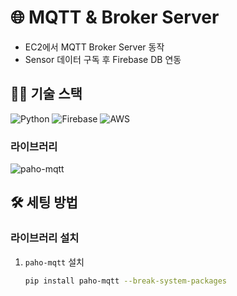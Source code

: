 # 🌐 MQTT & Broker Server

- EC2에서 MQTT Broker Server 동작
- Sensor 데이터 구독 후 Firebase DB 연동

## 🧑‍💻 기술 스택

![Python](https://img.shields.io/badge/Python-3776AB?style=for-the-badge&logo=python&logoColor=white)
![Firebase](https://img.shields.io/badge/Firebase-FFCA28?style=for-the-badge&logo=firebase&logoColor=black)
![AWS](https://img.shields.io/badge/AWS-232F3E?style=for-the-badge&logo=amazonaws&logoColor=white)

### 라이브러리

![paho-mqtt](https://img.shields.io/badge/paho--mqtt-000000?style=for-the-badge&logo=eclipse&logoColor=white)


## 🛠️ 세팅 방법

### 라이브러리 설치

1. `paho-mqtt` 설치
    ```bash
    pip install paho-mqtt --break-system-packages
    ```